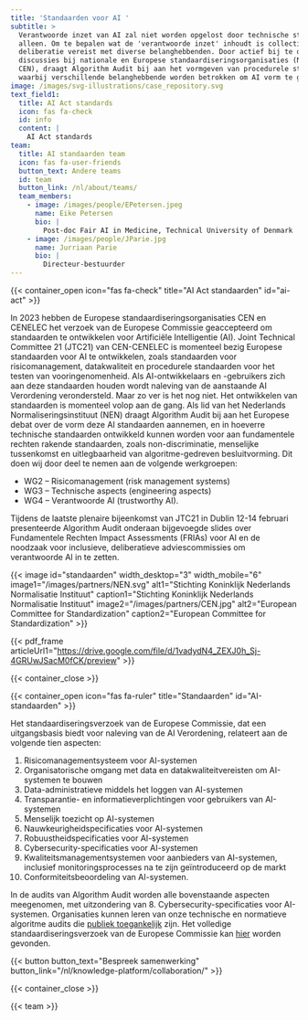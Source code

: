 ```yaml
---
title: 'Standaarden voor AI '
subtitle: >
  Verantwoorde inzet van AI zal niet worden opgelost door technische standaarden
  alleen. Om te bepalen wat de 'verantwoorde inzet' inhoudt is collectieve
  deliberatie vereist met diverse belanghebbenden. Door actief bij te dragen aan
  discussies bij nationale en Europese standaardiseringsorganisaties (NEN en
  CEN), draagt Algorithm Audit bij aan het vormgeven van procedurele standaarden
  waarbij verschillende belanghebbende worden betrokken om AI vorm te geven.
image: /images/svg-illustrations/case_repository.svg
text_field1:
  title: AI Act standards
  icon: fas fa-check
  id: info
  content: |
    AI Act standards
team:
  title: AI standaarden team
  icon: fas fa-user-friends
  button_text: Andere teams
  id: team
  button_link: /nl/about/teams/
  team_members:
    - image: /images/people/EPetersen.jpeg
      name: Eike Petersen
      bio: |
        Post-doc Fair AI in Medicine, Technical University of Denmark
    - image: /images/people/JParie.jpg
      name: Jurriaan Parie
      bio: |
        Directeur-bestuurder
---
```


{{< container_open icon="fas fa-check" title="AI Act standaarden" id="ai-act" >}}

In 2023 hebben de Europese standaardiseringsorganisaties CEN en CENELEC het verzoek van de Europese Commissie geaccepteerd om standaarden te ontwikkelen voor Artificiële Intelligentie (AI). Joint Technical Committee 21 (JTC21) van CEN-CENELEC is momenteel bezig Europese standaarden voor AI te ontwikkelen, zoals standaarden voor risicomanagement, datakwaliteit en procedurele standaarden voor het testen van vooringenomenheid. Als  AI-ontwikkelaars en -gebruikers zich aan deze standaarden houden wordt naleving van de aanstaande AI Verordening verondersteld. Maar zo ver is het nog niet. Het ontwikkelen van standaarden is momenteel volop aan de gang. Als lid van het Nederlands Normaliseringsinstituut (NEN) draagt Algorithm Audit bij aan het Europese debat over de vorm deze AI standaarden aannemen, en in hoeverre technische standaarden ontwikkeld kunnen worden voor aan fundamentele rechten rakende standaarden, zoals non-discriminatie, menselijke tussenkomst en uitlegbaarheid van algoritme-gedreven besluitvorming. Dit doen wij door deel te nemen aan de volgende werkgroepen:

* WG2 – Risicomanagement (risk management systems)
* WG3 – Technische aspects (engineering aspects)
* WG4 – Verantwoorde AI (trustworthy AI).

Tijdens de laatste plenaire bijeenkomst van JTC21 in Dublin 12-14 februari presenteerde Algorithm Audit onderaan bijgevoegde slides over Fundamentele Rechten Impact Assessments (FRIAs) voor AI en de noodzaak voor inclusieve, deliberatieve adviescommissies om verantwoorde AI in te zetten.

{{< image id="standaarden" width_desktop="3" width_mobile="6" image1="/images/partners/NEN.svg" alt1="Stichting Koninklijk Nederlands Normalisatie Instituut" caption1="Stichting Koninklijk Nederlands Normalisatie Instituut" image2="/images/partners/CEN.jpg" alt2="European Committee for Standardization" caption2="European Committee for Standardization" >}}

{{< pdf_frame articleUrl1="https://drive.google.com/file/d/1vadydN4_ZEXJ0h_Sj-4GRUwJSacM0fCK/preview" >}}

{{< container_close >}}

{{< container_open icon="fas fa-ruler" title="Standaarden" id="AI-standaarden" >}}

Het standaardiseringsverzoek van de Europese Commissie, dat een uitgangsbasis biedt voor naleving van de AI Verordening, relateert aan de volgende tien aspecten:

1. Risicomanagementsysteem voor AI-systemen
2. Organisatorische omgang met data en datakwaliteitvereisten om AI-systemen te bouwen
3. Data-administratieve middels het loggen van AI-systemen
4. Transparantie- en informatieverplichtingen voor gebruikers van AI-systemen
5. Menselijk toezicht op AI-systemen
6. Nauwkeurigheidspecificaties voor AI-systemen
7. Robuustheidspecificaties voor AI-systemen
8. Cybersecurity-specificaties voor AI-systemen
9. Kwaliteitsmanagementsystemen voor aanbieders van AI-systemen, inclusief monitoringsprocesses na te zijn geïntroduceerd op de markt
10. Conformiteitsbeoordeling van AI-systemen.

In de audits van Algorithm Audit worden alle bovenstaande aspecten meegenomen, met uitzondering van 8. Cybersecurity-specificaties voor AI-systemen. Organisaties kunnen leren van onze technische en normatieve algoritme audits die [publiek toegankelijk](/nl/algoprudence/) zijn. Het volledige standaardiseringsverzoek van de Europese Commissie kan [hier](https://single-market-economy.ec.europa.eu/single-market/european-standards/standardisation-requests_en) worden gevonden.

{{< button button_text="Bespreek samenwerking" button_link="/nl/knowledge-platform/collaboration/" >}}

{{< container_close >}}

{{< team >}}
